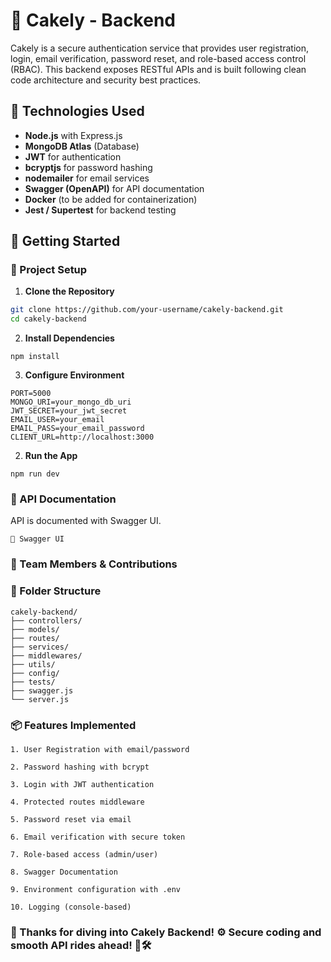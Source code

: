 # 🍰 Cakely - Backend

Cakely is a secure authentication service that provides user registration, login, email verification, password reset, and role-based access control (RBAC). This backend exposes RESTful APIs and is built following clean code architecture and security best practices.

## 🔧 Technologies Used

- **Node.js** with Express.js
- **MongoDB Atlas** (Database)
- **JWT** for authentication
- **bcryptjs** for password hashing
- **nodemailer** for email services
- **Swagger (OpenAPI)** for API documentation
- **Docker** (to be added for containerization)
- **Jest / Supertest** for backend testing

## 🚀 Getting Started

### 📁 Project Setup

1. **Clone the Repository**

```bash
git clone https://github.com/your-username/cakely-backend.git
cd cakely-backend
```

2. **Install Dependencies**

```
npm install

```

3. **Configure Environment**

```
PORT=5000
MONGO_URI=your_mongo_db_uri
JWT_SECRET=your_jwt_secret
EMAIL_USER=your_email
EMAIL_PASS=your_email_password
CLIENT_URL=http://localhost:3000
```

2. **Run the App**

```
npm run dev

```

### 📘 API Documentation

API is documented with Swagger UI.
```
🔗 Swagger UI

```

### 👤 Team Members & Contributions

### 📁 Folder Structure
```
cakely-backend/
├── controllers/
├── models/
├── routes/
├── services/
├── middlewares/
├── utils/
├── config/
├── tests/
├── swagger.js
└── server.js
```

### 📦 Features Implemented

    1. User Registration with email/password

    2. Password hashing with bcrypt

    3. Login with JWT authentication

    4. Protected routes middleware

    5. Password reset via email

    6. Email verification with secure token

    7. Role-based access (admin/user)

    8. Swagger Documentation

    9. Environment configuration with .env

    10. Logging (console-based)

### 🔐 Thanks for diving into Cakely Backend! ⚙️ Secure coding and smooth API rides ahead! 🚀🛠️
